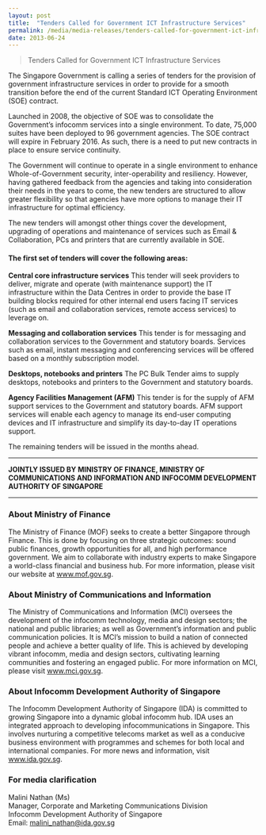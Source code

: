 ```yaml
---
layout: post
title:  "Tenders Called for Government ICT Infrastructure Services"
permalink: /media/media-releases/tenders-called-for-government-ict-infrastructure-services
date: 2013-06-24
---
```

> Tenders Called for Government ICT Infrastructure Services

The Singapore Government is calling a series of tenders for the provision of government infrastructure services in order to provide for a smooth transition before the end of the current Standard ICT Operating Environment (SOE) contract. 

Launched in 2008, the objective of SOE was to consolidate the Government’s infocomm services into a single environment. To date, 75,000 suites have been deployed to 96 government agencies. The SOE contract will expire in February 2016. As such, there is a need to put new contracts in place to ensure service continuity.

The Government will continue to operate in a single environment to enhance Whole-of-Government security, inter-operability and resiliency. However, having gathered feedback from the agencies and taking into consideration their needs in the years to come, the new tenders are structured to allow greater flexibility so that agencies have more options to manage their IT infrastructure for optimal efficiency.

The new tenders will amongst other things cover the development, upgrading of operations and maintenance of services such as Email & Collaboration, PCs and printers that are currently available in SOE.

#### **The first set of tenders will cover the following areas:**

**Central core infrastructure services**
This tender will seek providers to deliver, migrate and operate (with maintenance support) the IT infrastructure within the Data Centres in order to provide the base IT building blocks required for other internal end users facing IT services (such as email and collaboration services, remote access services) to leverage on.

**Messaging and collaboration services**
This tender is for messaging and collaboration services to the Government and statutory boards. Services such as email, instant messaging and conferencing services will be offered based on a monthly subscription model.

**Desktops, notebooks and printers**
The PC Bulk Tender aims to supply desktops, notebooks and printers to the Government and statutory boards.  

**Agency Facilities Management (AFM)**
This tender is for the supply of AFM support services to the Government and statutory boards. AFM support services will enable each agency to manage its end-user computing devices and IT infrastructure and simplify its day-to-day IT operations support.      

The remaining tenders will be issued in the months ahead.

---

**JOINTLY ISSUED BY MINISTRY OF FINANCE, MINISTRY OF COMMUNICATIONS AND INFORMATION AND INFOCOMM DEVELOPMENT AUTHORITY OF SINGAPORE**

---

### **About Ministry of Finance**
The Ministry of Finance (MOF) seeks to create a better Singapore through Finance. This is done by focusing on three strategic outcomes: sound public finances, growth opportunities for all, and high performance government. We aim to collaborate with industry experts to make Singapore a world-class financial and business hub. For more information, please visit our website at www.mof.gov.sg. 

### **About Ministry of Communications and Information**
The Ministry of Communications and Information (MCI) oversees the development of the infocomm technology, media and design sectors; the national and public libraries; as well as Government’s information and public communication policies. It is MCI’s mission to build a nation of connected people and achieve a better quality of life. This is achieved by developing vibrant infocomm, media and design sectors, cultivating learning communities and fostering an engaged public. For more information on MCI, please visit www.mci.gov.sg. 

### **About Infocomm Development Authority of Singapore**
The Infocomm Development Authority of Singapore (IDA) is committed to growing Singapore into a dynamic global infocomm hub. IDA uses an integrated approach to developing infocommunications in Singapore. This involves nurturing a competitive telecoms market as well as a conducive business environment with programmes and schemes for both local and international companies. For more news and information, visit www.ida.gov.sg.

### **For media clarification**
Malini Nathan (Ms)
<br>Manager, Corporate and Marketing Communications Division
<br>Infocomm Development Authority of Singapore
<br>Email: malini_nathan@ida.gov.sg
